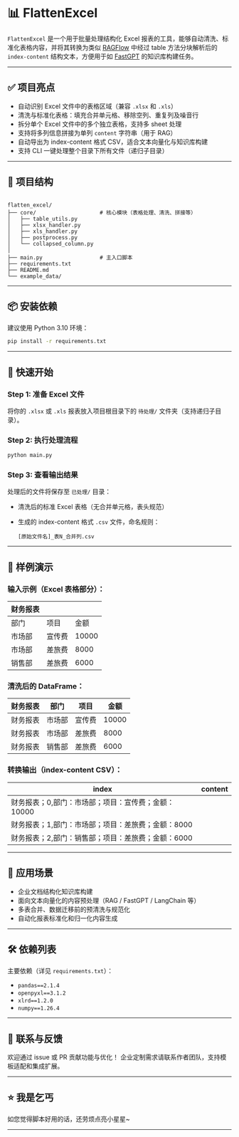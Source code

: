 
# 📊 FlattenExcel

`FlattenExcel` 是一个用于批量处理结构化 Excel 报表的工具，能够自动清洗、标准化表格内容，并将其转换为类似 [RAGFlow](https://github.com/infiniflow/ragflow) 中经过 table 方法分块解析后的 `index-content` 结构文本，方便用于如 [FastGPT](https://github.com/labring/FastGPT) 的知识库构建任务。

---

## ✅ 项目亮点

- 自动识别 Excel 文件中的表格区域（兼容 `.xlsx` 和 `.xls`）
- 清洗与标准化表格：填充合并单元格、移除空列、重复列及噪音行
- 拆分单个 Excel 文件中的多个独立表格，支持多 sheet 处理
- 支持将多列信息拼接为单列 `content` 字符串（用于 RAG）
- 自动导出为 index-content 格式 CSV，适合文本向量化与知识库构建
- 支持 CLI 一键处理整个目录下所有文件（递归子目录）

---

## 📁 项目结构

```

flatten_excel/
├── core/                    # 核心模块（表格处理、清洗、拼接等）
│   ├── table_utils.py
│   ├── xlsx_handler.py
│   ├── xls_handler.py
│   ├── postprocess.py
│   └── collapsed_column.py
│
├── main.py                  # 主入口脚本
├── requirements.txt
├── README.md
└── example_data/     

````

---

## 📦 安装依赖

建议使用 Python 3.10 环境：

```bash
pip install -r requirements.txt
````

---

## 🚀 快速开始

### Step 1: 准备 Excel 文件

将你的 `.xlsx` 或 `.xls` 报表放入项目根目录下的 `待处理/` 文件夹（支持递归子目录）。

### Step 2: 执行处理流程

```bash
python main.py
```

### Step 3: 查看输出结果

处理后的文件将保存至 `已处理/` 目录：

* 清洗后的标准 Excel 表格（无合并单元格，表头规范）
* 生成的 index-content 格式 `.csv` 文件，命名规则：

  ```
  [原始文件名]_表N_合并列.csv
  ```

---

## 🧪 样例演示

### 输入示例（Excel 表格部分）：

| 财务报表 |     |       |
| ---- | --- | ----- |
| 部门   | 项目  | 金额    |
| 市场部  | 宣传费 | 10000 |
| 市场部  | 差旅费 | 8000  |
| 销售部  | 差旅费 | 6000  |

### 清洗后的 DataFrame：

| 财务报表 | 部门  | 项目  | 金额    |
| --- | --- | --- | ----- |
| 财务报表 | 市场部 | 宣传费 | 10000 |
| 财务报表 | 市场部 | 差旅费 | 8000  |
| 财务报表 | 销售部 | 差旅费 | 6000  |

### 转换输出（index-content CSV）：

| index | content | 
| --- | --- |
| 财务报表；0,部门：市场部；项目：宣传费；金额：10000 |  | 
| 财务报表；1,部门：市场部；项目：差旅费；金额：8000 |  | 
| 财务报表；2,部门：销售部；项目：差旅费；金额：6000 |  | 

---

## 🧠 应用场景

* 企业文档结构化知识库构建
* 面向文本向量化的内容预处理（RAG / FastGPT / LangChain 等）
* 多表合并、数据迁移前的预清洗与规范化
* 自动化报表标准化和归一化内容生成

---

## 🛠 依赖列表

主要依赖（详见 `requirements.txt`）：

* `pandas==2.1.4`
* `openpyxl==3.1.2`
* `xlrd==1.2.0`
* `numpy==1.26.4`

---

## 📮 联系与反馈

欢迎通过 issue 或 PR 贡献功能与优化！
企业定制需求请联系作者团队，支持模板适配和集成扩展。

---

## ⭐ 我是乞丐
如您觉得脚本好用的话，还劳烦点亮小星星~

---

